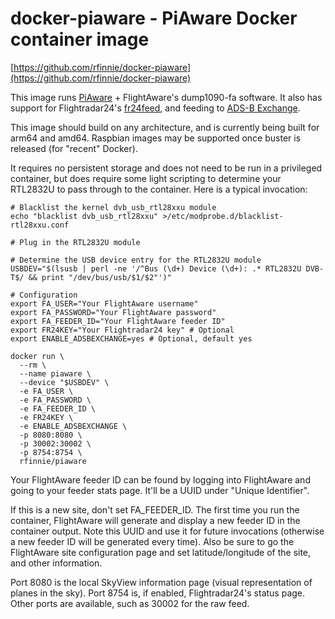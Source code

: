 # docker-piaware - PiAware Docker container image

[https://github.com/rfinnie/docker-piaware](https://github.com/rfinnie/docker-piaware)

This image runs [PiAware](https://flightaware.com/adsb/piaware/) + FlightAware's dump1090-fa software.  It also has support for Flightradar24's [fr24feed](https://www.flightradar24.com/share-your-data), and feeding to [ADS-B Exchange](https://www.adsbexchange.com/how-to-feed/).

This image should build on any architecture, and is currently being built for arm64 and amd64.  Raspbian images may be supported once buster is released (for "recent" Docker).

It requires no persistent storage and does not need to be run in a privileged container, but does require some light scripting to determine your RTL2832U to pass through to the container.  Here is a typical invocation:

```
# Blacklist the kernel dvb_usb_rtl28xxu module
echo "blacklist dvb_usb_rtl28xxu" >/etc/modprobe.d/blacklist-rtl28xxu.conf

# Plug in the RTL2832U module

# Determine the USB device entry for the RTL2832U module
USBDEV="$(lsusb | perl -ne '/^Bus (\d+) Device (\d+): .* RTL2832U DVB-T$/ && print "/dev/bus/usb/$1/$2"')"

# Configuration
export FA_USER="Your FlightAware username"
export FA_PASSWORD="Your FlightAware password"
export FA_FEEDER_ID="Your FlightAware feeder ID"
export FR24KEY="Your Flightradar24 key" # Optional
export ENABLE_ADSBEXCHANGE=yes # Optional, default yes

docker run \
  --rm \
  --name piaware \
  --device "$USBDEV" \
  -e FA_USER \
  -e FA_PASSWORD \
  -e FA_FEEDER_ID \
  -e FR24KEY \
  -e ENABLE_ADSBEXCHANGE \
  -p 8080:8080 \
  -p 30002:30002 \
  -p 8754:8754 \
  rfinnie/piaware
```

Your FlightAware feeder ID can be found by logging into FlightAware and going to your feeder stats page.  It'll be a UUID under "Unique Identifier".

If this is a new site, don't set FA_FEEDER_ID.  The first time you run the container, FlightAware will generate and display a new feeder ID in the container output.  Note this UUID and use it for future invocations (otherwise a new feeder ID will be generated every time).  Also be sure to go the FlightAware site configuration page and set latitude/longitude of the site, and other information.

Port 8080 is the local SkyView information page (visual representation of planes in the sky).  Port 8754 is, if enabled, Flightradar24's status page.  Other ports are available, such as 30002 for the raw feed.
